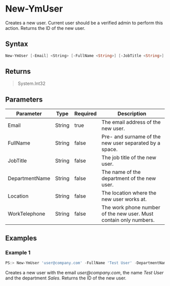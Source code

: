 ﻿# New-YmUser

Creates a new user. Current user should be a verified admin to perform this action. Returns the ID of the new user.


## Syntax

```PowerShell
New-YmUser [-Email] <String> [-FullName <String>] [-JobTitle <String>] [-DepartmentName <String>] [-Location <String>] [-WorkTelephone <String>]
```

## Returns
> System.Int32

## Parameters

Parameter | Type | Required | Description
----------|------|----------|------------
Email     | String | true   | The email address of the new user.
FullName  | String | false  | Pre- and surname of the new user separated by a space.
JobTitle  | String | false  | The job title of the new user.
DepartmentName | String | false | The name of the department of the new user.
Location | String | false | The location where the new user works at.
WorkTelephone | String | false | The work phone number of the new user. Must contain only numbers.


## Examples

### Example 1

```PowerShell
PS:> New-YmUser 'user@company.com' -FullName 'Test User' -DepartmentName 'Sales'
```
Creates a new user with the email _user@company.com_, the name _Test User_ and the department _Sales_. Returns the ID of the new user.
